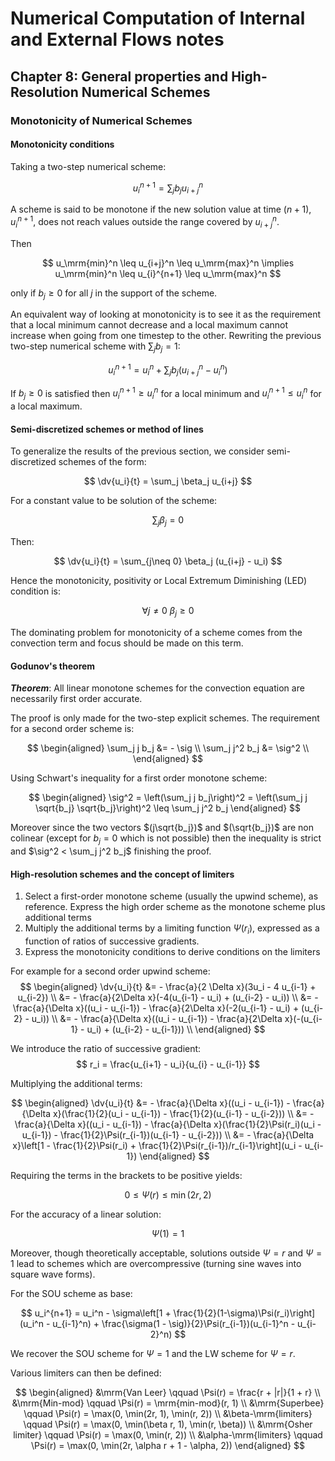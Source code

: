 # Numerical Computation of Internal and External Flows notes

## Chapter 8: General properties and High-Resolution Numerical Schemes

### Monotonicity of Numerical Schemes

#### Monotonicity conditions

Taking a two-step numerical scheme:

$$
    u_i^{n+1} = \sum_j b_j u_{i+j}^n
$$

A scheme is said to be monotone if the new solution value at time $(n+1)$, $u_i^{n+1}$, does not reach values outside the range covered by $u_{i+j}^n$. 

Then

$$
u_\mrm{min}^n \leq u_{i+j}^n \leq u_\mrm{max}^n \implies u_\mrm{min}^n \leq u_{i}^{n+1} \leq u_\mrm{max}^n
$$

only if $b_j \geq 0$ for all $j$ in the support of the scheme.

An equivalent way of looking at monotonicity is to see it as the requirement that a local minimum cannot decrease and a local maximum cannot increase when going from one timestep to the other. Rewriting the previous two-step numerical scheme with $\sum_j b_j = 1$:

$$
    u_i^{n+1} = u_i^n + \sum_j b_j (u_{i+j}^n - u_i^n)
$$

If $b_j \geq 0$ is satisfied then $u_i^{n+1} \geq u_i^n$ for a local minimum and $u_i^{n+1} \leq u_i^n$ for a local maximum.

#### Semi-discretized schemes or method of lines

To generalize the results of the previous section, we consider semi-discretized schemes of the form:

$$
\dv{u_i}{t} = \sum_j \beta_j u_{i+j}
$$

For a constant value to be solution of the scheme:

$$
\sum_j \beta_j = 0
$$

Then:

$$
\dv{u_i}{t} = \sum_{j\neq 0} \beta_j (u_{i+j} - u_i)
$$

Hence the monotonicity, positivity or Local Extremum Diminishing (LED) condition is:

$$
\forall j \neq 0 \: \beta_j \geq 0
$$

The dominating problem for monotonicity of a scheme comes from the convection term and focus should be made on this term.

#### Godunov's theorem

***Theorem***: All linear monotone schemes for the convection equation are necessarily first order accurate.

The proof is only made for the two-step explicit schemes. The requirement for a second order scheme is:

$$
\begin{aligned}
\sum_j j b_j &= - \sig \\
\sum_j j^2 b_j &= \sig^2 \\
\end{aligned}
$$

Using Schwart's inequality for a first order monotone scheme:

$$
\begin{aligned}
\sig^2 = \left(\sum_j j b_j\right)^2 = \left(\sum_j j \sqrt{b_j} \sqrt{b_j}\right)^2 \leq \sum_j j^2 b_j
\end{aligned}
$$

Moreover since the two vectors $(j\sqrt{b_j})$ and $(\sqrt{b_j})$ are non colinear (except for $b_j = 0$ which is not possible) then the inequality is strict and $\sig^2 < \sum_j j^2 b_j$ finishing the proof.

#### High-resolution schemes and the concept of limiters

1. Select a first-order monotone scheme (usually the upwind scheme), as reference. Express the high order scheme as the monotone scheme plus additional terms
2. Multiply the additional terms by a limiting function $\Psi(r_i)$, expressed as a function of ratios of successive gradients.
3. Express the monotonicity conditions to derive conditions on the limiters

For example for a second order upwind scheme:
$$
\begin{aligned}
\dv{u_i}{t} &= - \frac{a}{2 \Delta x}(3u_i - 4 u_{i-1} + u_{i-2}) \\
&= - \frac{a}{2\Delta x}(-4(u_{i-1} - u_i) + (u_{i-2} - u_i)) \\
&= - \frac{a}{\Delta x}((u_i - u_{i-1}) - \frac{a}{2\Delta x}(-2(u_{i-1} - u_i) + (u_{i-2} - u_i)) \\
&= - \frac{a}{\Delta x}((u_i - u_{i-1}) - \frac{a}{2\Delta x}(-(u_{i-1} - u_i) + (u_{i-2} - u_{i-1})) \\
\end{aligned}
$$

We introduce the ratio of successive gradient:
$$
r_i = \frac{u_{i+1} - u_i}{u_{i} - u_{i-1}}
$$

Multiplying the additional terms:

$$
\begin{aligned}
\dv{u_i}{t} &= - \frac{a}{\Delta x}((u_i - u_{i-1}) - \frac{a}{\Delta x}(\frac{1}{2}(u_i - u_{i-1}) - \frac{1}{2}(u_{i-1} - u_{i-2})) \\
&= - \frac{a}{\Delta x}((u_i - u_{i-1}) - \frac{a}{\Delta x}(\frac{1}{2}\Psi(r_i)(u_i - u_{i-1}) - \frac{1}{2}\Psi(r_{i-1})(u_{i-1} - u_{i-2})) \\
&= - \frac{a}{\Delta x}\left[1 - \frac{1}{2}\Psi(r_i) + \frac{1}{2}\Psi(r_{i-1})/r_{i-1}\right](u_i - u_{i-1})
\end{aligned}
$$

Requiring the terms in the brackets to be positive yields:

$$
    0 \leq \Psi(r) \leq \min(2r, 2)
$$

For the accuracy of a linear solution:

$$
    \Psi(1) = 1
$$

Moreover, though theoretically acceptable, solutions outside $\Psi = r$ and $\Psi = 1$ lead to schemes which are overcompressive (turning sine waves into square wave forms).

For the SOU scheme as base:

$$
u_i^{n+1} = u_i^n - \sigma\left[1 + \frac{1}{2}(1-\sigma)\Psi(r_i)\right](u_i^n - u_{i-1}^n) + \frac{\sigma(1 - \sig)}{2}\Psi(r_{i-1})(u_{i-1}^n - u_{i-2}^n)
$$

We recover the SOU scheme for $\Psi = 1$ and the LW scheme for $\Psi = r$.

Various limiters can then be defined:

$$
\begin{aligned}
&\mrm{Van Leer} \qquad \Psi(r) = \frac{r + |r|}{1 + r} \\
&\mrm{Min-mod} \qquad \Psi(r) = \mrm{min-mod}(r, 1) \\
&\mrm{Superbee} \qquad \Psi(r) = \max(0, \min(2r, 1), \min(r, 2)) \\
&\beta-\mrm{limiters} \qquad \Psi(r) = \max(0, \min(\beta r, 1), \min(r, \beta)) \\
&\mrm{Osher limiter} \qquad \Psi(r) = \max(0, \min(r, 2)) \\
&\alpha-\mrm{limiters} \qquad \Psi(r) = \max(0, \min(2r, \alpha r + 1 - \alpha, 2))
\end{aligned}
$$